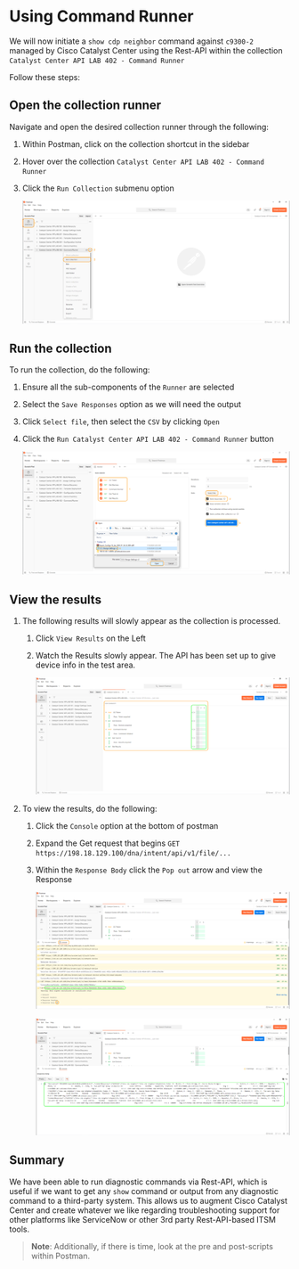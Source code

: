 # Using Command Runner

We will now initiate a `show cdp neighbor` command against `c9300-2` managed by Cisco Catalyst Center using the Rest-API within the collection `Catalyst Center API LAB 402 - Command Runner`

Follow these steps:

## Open the collection runner

Navigate and open the desired collection runner through the following:

   1. Within Postman, click on the collection shortcut in the sidebar
   2. Hover over the collection `Catalyst Center API LAB 402 - Command Runner`
   3. Click the `Run Collection` submenu option

      ![Open Collection Runner](./assets/Postman-Collection-CmdRun.png?raw=true)

## Run the collection

To run the collection, do the following:

   1. Ensure all the sub-components of the `Runner` are selected
   2. Select the `Save Responses` option as we will need the output
   3. Click `Select file`, then select the `CSV` by clicking `Open`
   4. Click  the `Run Catalyst Center API LAB 402 - Command Runner` button

      ![Run Collection](./assets/Postman-Collection-CmdRun-Runner.png?raw=true)

## View the results

1. The following results will slowly appear as the collection is processed.

   1. Click `View Results` on the Left
   2. Watch the Results slowly appear. The API has been set up to give device info in the test area.

      ![Results](./assets/Postman-Collection-CmdRun-Summary.png?raw=true)

2. To view the results, do the following:

   1. Click the `Console` option at the bottom of postman
   2. Expand the Get request that begins `GET https://198.18.129.100/dna/intent/api/v1/file/...` 
   3. Within the `Response Body` click the `Pop out` arrow and view the Response

      ![View Response](./assets/Postman-Collection-CmdRun-Console.png?raw=true)

      ![Response](./assets/Postman-Collection-CmdRun-Response.png)

## Summary

We have been able to run diagnostic commands via Rest-API, which is useful if we want to get any `show` command or output from any diagnostic command to a third-party system. This allows us to augment Cisco Catalyst Center and create whatever we like regarding troubleshooting support for other platforms like ServiceNow or other 3rd party Rest-API-based ITSM tools. 

> **Note**: Additionally, if there is time, look at the pre and post-scripts within Postman.
